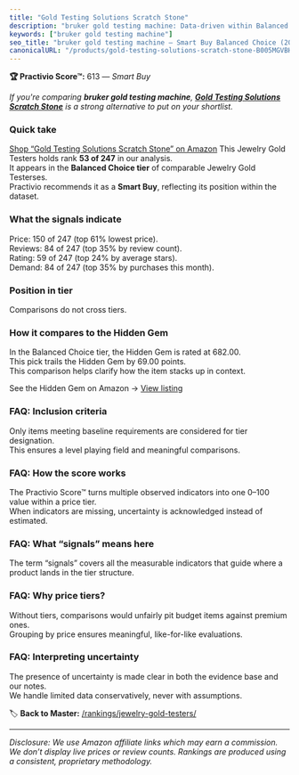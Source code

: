 ```yaml
---
title: "Gold Testing Solutions Scratch Stone"
description: "bruker gold testing machine: Data-driven within Balanced Choice ranking using the Practivio Score™. Positioned by quality, value, demand, findability, momentum."
keywords: ["bruker gold testing machine"]
seo_title: "bruker gold testing machine — Smart Buy Balanced Choice (2025)"
canonicalURL: "/products/gold-testing-solutions-scratch-stone-B005MGVBHI/"
---
```


**🏆 Practivio Score™:** 613 — _Smart Buy_


*If you're comparing **bruker gold testing machine**, **[Gold Testing Solutions Scratch Stone](https://www.amazon.com/dp/B005MGVBHI?tag=practivio-20)** is a strong alternative to put on your shortlist.*
### Quick take
[Shop “Gold Testing Solutions Scratch Stone” on Amazon](https://www.amazon.com/dp/B005MGVBHI?tag=practivio-20)
This Jewelry Gold Testers holds rank **53 of 247** in our analysis.  
It appears in the **Balanced Choice tier** of comparable Jewelry Gold Testerses.  
Practivio recommends it as a **Smart Buy**, reflecting its position within the dataset.

### What the signals indicate
Price: 150 of 247 (top 61% lowest price).  
Reviews: 84 of 247 (top 35% by review count).  
Rating: 59 of 247 (top 24% by average stars).  
Demand: 84 of 247 (top 35% by purchases this month).

### Position in tier
Comparisons do not cross tiers.

### How it compares to the Hidden Gem
In the Balanced Choice tier, the Hidden Gem is rated at 682.00.  
This pick trails the Hidden Gem by 69.00 points.  
This comparison helps clarify how the item stacks up in context.  

See the Hidden Gem on Amazon → [View listing](https://www.amazon.com/dp/B08KZQBGHF?tag=practivio-20)

### FAQ: Inclusion criteria
Only items meeting baseline requirements are considered for tier designation.  
This ensures a level playing field and meaningful comparisons.

### FAQ: How the score works
The Practivio Score™ turns multiple observed indicators into one 0–100 value within a price tier.  
When indicators are missing, uncertainty is acknowledged instead of estimated.

### FAQ: What “signals” means here
The term “signals” covers all the measurable indicators that guide where a product lands in the tier structure.

### FAQ: Why price tiers?
Without tiers, comparisons would unfairly pit budget items against premium ones.  
Grouping by price ensures meaningful, like-for-like evaluations.

### FAQ: Interpreting uncertainty
The presence of uncertainty is made clear in both the evidence base and our notes.  
We handle limited data conservatively, never with assumptions.


🏷️ **Back to Master:** [/rankings/jewelry-gold-testers/](/rankings/jewelry-gold-testers/)

---
_Disclosure: We use Amazon affiliate links which may earn a commission. We don’t display live prices or review counts. Rankings are produced using a consistent, proprietary methodology._
